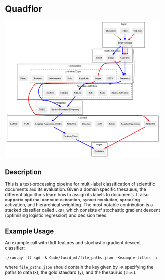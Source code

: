 # Quadflor

![Multi-label classification pipeline](Documentation/graphics/pipelineExtended.png)

## Description

This is a text-processing pipeline for multi-label classification of scientific
documents and its evaluation.  Given a domain specific thesaurus, the different
algorithms learn how to assign its labels to documents. It also supports
optional concept extraction, synset resolution, spreading activation, and
hierarchical weighting.  The most notable contribution is a stacked classifier
called `LRDT`, which consists of stochastic gradient descent (optimizing
logistic regression) and decision trees.

## Example Usage

An example call with tfidf features and stochastic gradient descent classifier:

    ./run.py -tf sgd -k Code/lucid_ml/file_paths.json -Kexample-titles -i

where `file_paths.json` should contain the key given by `-K` specifying the
paths to data (`X`), the gold standard (`y`), and the thesaurus (`thes`).
